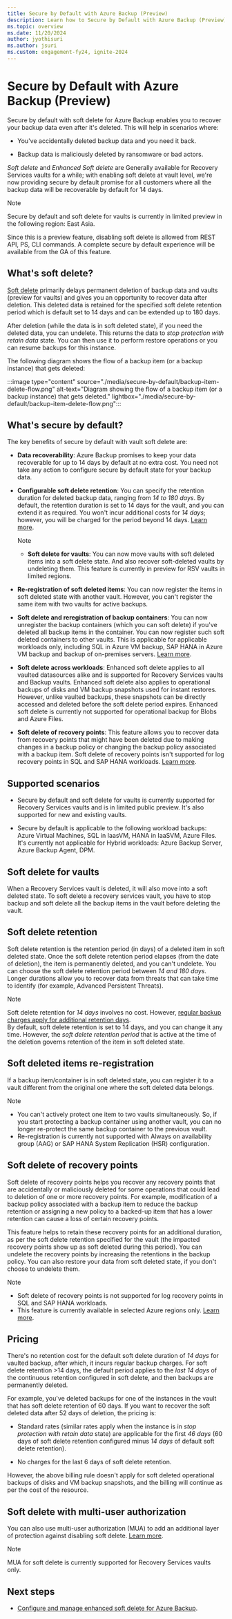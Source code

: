```yaml
---
title: Secure by Default with Azure Backup (Preview)
description: Learn how to Secure by Default with Azure Backup (Preview).
ms.topic: overview
ms.date: 11/20/2024
author: jyothisuri
ms.author: jsuri
ms.custom: engagement-fy24, ignite-2024
---
```


# Secure by Default with Azure Backup (Preview)

Secure by default with soft delete for Azure Backup enables you to recover your backup data even after it's deleted. This will help in scenarios where:

- You've accidentally deleted backup data and you need it back.

- Backup data is maliciously deleted by ransomware or bad actors.

*Soft delete* and *Enhanced Soft delete* are Generally available for Recovery Services vaults for a while; with enabling soft delete at vault level, we're now providing secure by default promise for all customers where all the backup data will be recoverable by default for 14 days. 

>[!Note]
>Secure by default and soft delete for vaults is currently in limited preview in the following region: East Asia.
>
>Since this is a preview feature, disabling soft delete is allowed from REST API, PS, CLI commands. A complete secure by default experience will be available from the GA of this feature.

## What's soft delete?

[Soft delete](backup-azure-security-feature-cloud.md) primarily delays permanent deletion of backup data and vaults (preview for vaults) and gives you an opportunity to recover data after deletion. This deleted data is retained for the specified soft delete retention period which is default set to 14 days and can be extended up to 180 days.

After deletion (while the data is in soft deleted state), if you need the deleted data, you can undelete. This returns the data to *stop protection with retain data* state. You can then use it to perform restore operations or you can resume backups for this instance.

The following diagram shows the flow of a backup item (or a backup instance) that gets deleted:

:::image type="content" source="./media/secure-by-default/backup-item-delete-flow.png" alt-text="Diagram showing the flow of a backup item (or a backup instance) that gets deleted." lightbox="./media/secure-by-default/backup-item-delete-flow.png":::

## What's secure by default?

The key benefits of secure by default with vault soft delete are:

- **Data recoverability**: Azure Backup promises to keep your data recoverable for up to 14 days by default at no extra cost. You need not take any action to configure secure by default state for your backup data.

- **Configurable soft delete retention**: You can specify the retention duration for deleted backup data, ranging from *14 to 180 days*. By default, the retention duration is set to 14 days for the vault, and you can extend it as required. You won't incur additional costs for *14 days*; however, you will be charged for the period beyond 14 days. [Learn more](backup-azure-enhanced-soft-delete-about.md#pricing).

    >[!Note]
    > - **Soft delete for vaults**: You can now move vaults with soft deleted items into a soft delete state. And also recover soft-deleted vaults by undeleting them. This feature is currently in preview for RSV vaults in limited regions.

- **Re-registration of soft deleted items**: You can now register the items in soft deleted state with another vault. However, you can't register the same item with two vaults for active backups.

- **Soft delete and reregistration of backup containers**: You can now unregister the backup containers (which you can soft delete) if you've deleted all backup items in the container. You can now register such soft deleted containers to other vaults. This is applicable for applicable workloads only, including SQL in Azure VM backup, SAP HANA in Azure VM backup and backup of on-premises servers. [Learn more](backup-azure-enhanced-soft-delete-about.md#soft-deleted-items-reregistration).

- **Soft delete across workloads**: Enhanced soft delete applies to all vaulted datasources alike and is supported for Recovery Services vaults and Backup vaults. Enhanced soft delete also applies to operational backups of disks and VM backup snapshots used for instant restores. However, unlike vaulted backups, these snapshots can be directly accessed and deleted before the soft delete period expires. Enhanced soft delete is currently not supported for operational backup for Blobs and Azure Files.

- **Soft delete of recovery points**: This feature allows you to recover data from recovery points that might have been deleted due to making changes in a backup policy or changing the backup policy associated with a backup item. Soft delete of recovery points isn't supported for log recovery points in SQL and SAP HANA workloads. [Learn more](manage-recovery-points.md#impact-of-expired-recovery-points-for-items-in-soft-deleted-state).

## Supported scenarios

- Secure by default and soft delete for vaults is currently supported for Recovery Services vaults and is in limited public preview. It's also supported for new and existing vaults.

- Secure by default is applicable to the following workload backups: Azure Virtual Machines, SQL in IaasVM, HANA in IaaSVM, Azure Files. It's currently not applicable for Hybrid workloads: Azure Backup Server, Azure Backup Agent, DPM.

## Soft delete for vaults

When a Recovery Services vault is deleted, it will also move into a soft deleted state. To soft delete a recovery services vault, you have to stop backup and soft delete all the backup items in the vault before deleting the vault.

## Soft delete retention

Soft delete retention is the retention period (in days) of a deleted item in soft deleted state. Once the soft delete retention period elapses (from the date of deletion), the item is permanently deleted, and you can't undelete. You can choose the soft delete retention period between *14 and 180 days*. Longer durations allow you to recover data from threats that can take time to identify (for example, Advanced Persistent Threats).

>[!Note]
> Soft delete retention for *14 days* involves no cost. However, [regular backup charges apply for additional retention days](backup-azure-enhanced-soft-delete-about.md#pricing).<br>
> By default, soft delete retention is set to 14 days, and you can change it any time. However, the *soft delete retention period* that is active at the time of the deletion governs retention of the item in soft deleted state.

## Soft deleted items re-registration

If a backup item/container is in soft deleted state, you can register it to a vault different from the original one where the soft deleted data belongs.

>[!Note]
> - You can't actively protect one item to two vaults simultaneously. So, if you start protecting a backup container using another vault, you can no longer re-protect the same backup container to the previous vault.<br>
> - Re-registration is currently not supported with Always on availability group (AAG) or SAP HANA System Replication (HSR) configuration.

## Soft delete of recovery points

Soft delete of recovery points helps you recover any recovery points that are accidentally or maliciously deleted for some operations that could lead to deletion of one or more recovery points. For example, modification of a backup policy associated with a backup item to reduce the backup retention or assigning a new policy to a backed-up item that has a lower retention can cause a loss of certain recovery points.

This feature helps to retain these recovery points for an additional duration, as per the soft delete retention specified for the vault (the impacted recovery points show up as soft deleted during this period). You can undelete the recovery points by increasing the retentions in the backup policy. You can also restore your data from soft deleted state, if you don't choose to undelete them.

>[!Note]
> - Soft delete of recovery points is not supported for log recovery points in SQL and SAP HANA workloads.<br>
> - This feature is currently available in selected Azure regions only. [Learn more](backup-azure-enhanced-soft-delete-about.md#supported-scenarios).

## Pricing

There's no retention cost for the default soft delete duration of *14 days* for vaulted backup, after which, it incurs regular backup charges. For soft delete retention >14 days, the default period applies to the *last 14 days* of the continuous retention configured in soft delete, and then backups are permanently deleted.

For example, you've deleted backups for one of the instances in the vault that has soft delete retention of 60 days. If you want to recover the soft deleted data after 52 days of deletion, the pricing is:

- Standard rates (similar rates apply when the instance is in *stop protection with retain data* state) are applicable for the first *46 days* (60 days of soft delete retention configured minus *14 days* of default soft delete retention).

- No charges for the last 6 days of soft delete retention.

However, the above billing rule doesn't apply for soft deleted operational backups of disks and VM backup snapshots, and the billing will continue as per the cost of the resource.

## Soft delete with multi-user authorization

You can also use multi-user authorization (MUA) to add an additional layer of protection against disabling soft delete. [Learn more](multi-user-authorization-concept.md).
 
>[!Note]
> MUA for soft delete is currently supported for Recovery Services vaults only.

## Next steps

- [Configure and manage enhanced soft delete for Azure Backup](backup-azure-enhanced-soft-delete-configure-manage.md).
